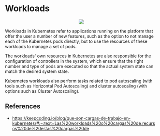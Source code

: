 # Workloads

<p align="center">
  <img src="https://github.com/dimasx010/knowledge/assets/105082657/706b8163-a74a-4ea7-81c9-fda7741b05ba">
</p>

Workloads in Kubernetes refer to applications running on the platform that offer the user a number of new features, such as the option to not manage each of the Kubernetes pods directly, but to use the resources of these workloads to manage a set of pods.

The workloads' own resources in Kubernetes are also responsible for the configuration of controllers in the system, which ensure that the right number and type of pods are executed so that the actual system state can match the desired system state.

Kubernetes workloads also perform tasks related to pod autoscaling (with tools such as Horizontal Pod Autoscaling) and cluster autoscaling (with options such as Cluster Autoscaling).

## References
- https://keepcoding.io/blog/que-son-cargas-de-trabajo-en-kubernetes/#:~:text=Las%20workloads%20o%20cargas%20de,recursos%20de%20estas%20cargas%20de


